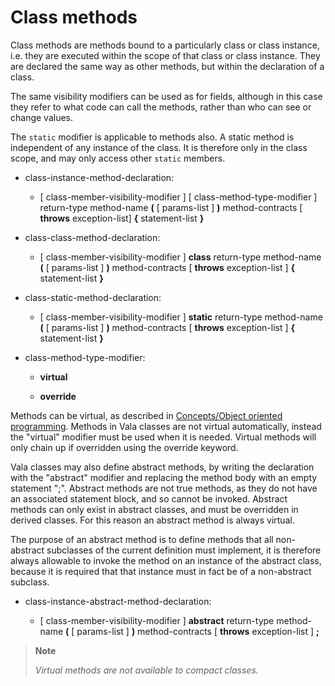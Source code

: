 

Class methods
=============

Class methods are methods bound to a particularly class or class instance, i.e. they are executed within the scope of that class or class instance. They are declared the same way as other methods, but within the declaration of a class.

The same visibility modifiers can be used as for fields, although in this case they refer to what code can call the methods, rather than who can see or change values.

The `static` modifier is applicable to methods also. A static method is independent of any instance of the class. It is therefore only in the class scope, and may only access other `static` members.

-   class-instance-method-declaration:

    -   [ class-member-visibility-modifier ] [ class-method-type-modifier ] return-type method-name **(** [ params-list ] **)** method-contracts [ **throws** exception-list] **{** statement-list **}**


-   class-class-method-declaration:

    -   [ class-member-visibility-modifier ] **class** return-type method-name **(** [ params-list ] **)** method-contracts [ **throws** exception-list ] **{** statement-list **}**


-   class-static-method-declaration:

    -   [ class-member-visibility-modifier ] **static** return-type method-name **(** [ params-list ] **)** method-contracts [ **throws** exception-list ] **{** statement-list **}**


-   class-method-type-modifier:

    -   **virtual**

    -   **override**


Methods can be virtual, as described in [Concepts/Object oriented programming](http://wiki.gnome.org/action/show/Projects/Vala/Manual/Export/Vala/Manual/Concepts#Object_oriented_programming). Methods in Vala classes are not virtual automatically, instead the "virtual" modifier must be used when it is needed. Virtual methods will only chain up if overridden using the override keyword.

Vala classes may also define abstract methods, by writing the declaration with the "abstract" modifier and replacing the method body with an empty statement ";". Abstract methods are not true methods, as they do not have an associated statement block, and so cannot be invoked. Abstract methods can only exist in abstract classes, and must be overridden in derived classes. For this reason an abstract method is always virtual.

The purpose of an abstract method is to define methods that all non-abstract subclasses of the current definition must implement, it is therefore always allowable to invoke the method on an instance of the abstract class, because it is required that that instance must in fact be of a non-abstract subclass.

-   class-instance-abstract-method-declaration:

    -   [ class-member-visibility-modifier ] **abstract** return-type method-name **(** [ params-list ] **)** method-contracts [ **throws** exception-list ] **;**

> **Note**
>
> *Virtual methods are not available to compact classes.*


